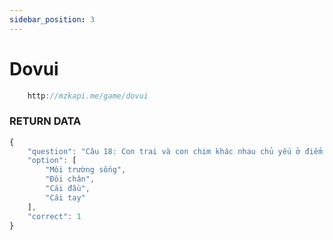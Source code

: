 ```yaml
---
sidebar_position: 3
---
```


# Dovui

```jsx title="API Endpoint:"
    http://mzkapi.me/game/dovui
```

### RETURN DATA
```jsx title="http://mzkapi.me/game/dovui"
{
    "question": "Câu 18: Con trai và con chim khác nhau chủ yếu ở điểm nào",
    "option": [
        "Môi trường sống",
        "Đôi chân",
        "Cái đầu",
        "Cái tay"
    ],
    "correct": 1
}
```